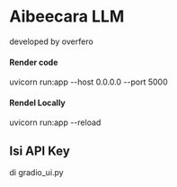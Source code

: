 # Aibeecara LLM
developed by overfero

#### Render code
uvicorn run:app --host 0.0.0.0 --port 5000

#### Rendel Locally
uvicorn run:app --reload  

## Isi API Key
di gradio_ui.py
